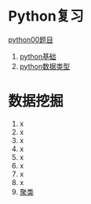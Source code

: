 # Python复习

[python00题目](笔记/2021Python语言程序期末试卷.md)
1. [python基础](笔记/python01基础.md)
2. [python数据类型](笔记/python02数据类型.md)


# 数据挖掘

1. x
2. x
3. x
4. x
5. x
6. x
7. x
8. x
9. [聚类](数据挖掘/09聚类.md)
